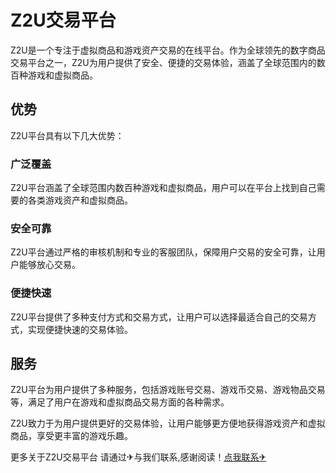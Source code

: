 # Z2U交易平台

Z2U是一个专注于虚拟商品和游戏资产交易的在线平台。作为全球领先的数字商品交易平台之一，Z2U为用户提供了安全、便捷的交易体验，涵盖了全球范围内的数百种游戏和虚拟商品。

## 优势

Z2U平台具有以下几大优势：

### 广泛覆盖
Z2U平台涵盖了全球范围内数百种游戏和虚拟商品，用户可以在平台上找到自己需要的各类游戏资产和虚拟商品。

### 安全可靠
Z2U平台通过严格的审核机制和专业的客服团队，保障用户交易的安全可靠，让用户能够放心交易。

### 便捷快速
Z2U平台提供了多种支付方式和交易方式，让用户可以选择最适合自己的交易方式，实现便捷快速的交易体验。

## 服务

Z2U平台为用户提供了多种服务，包括游戏账号交易、游戏币交易、游戏物品交易等，满足了用户在游戏和虚拟商品交易方面的各种需求。

Z2U致力于为用户提供更好的交易体验，让用户能够更方便地获得游戏资产和虚拟商品，享受更丰富的游戏乐趣。

更多关于Z2U交易平台 请通过✈与我们联系,感谢阅读！[点我联系✈](https://www.G208.com)